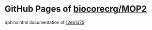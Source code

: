 GitHub Pages of [biocorecrg/MOP2](https://github.com/biocorecrg/MOP2.git)
===
Sphinx html documentation of [12e61375](https://github.com/biocorecrg/MOP2/tree/12e6137565d7a59c34916d91adf48aa19efa5405)
